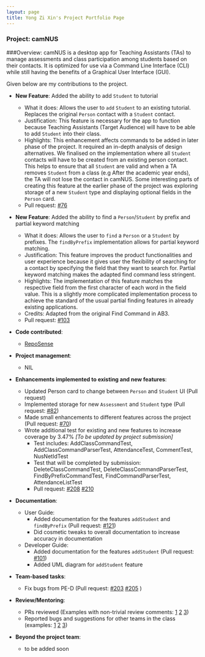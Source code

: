 ```yaml
---
layout: page
title: Yong Zi Xin's Project Portfolio Page
---
```


### Project: camNUS

###Overview:
camNUS is a desktop app for Teaching Assistants (TAs) to manage assessments and class participation among students based on their contacts. It is optimized for use via a Command Line Interface (CLI) while still having the benefits of a Graphical User Interface (GUI).

Given below are my contributions to the project.

* **New Feature**: Added the ability to add `Student` to tutorial
  * What it does: Allows the user to `add` `Student` to an existing tutorial. Replaces the original `Person` contact with a `Student` contact.
  * Justification: This feature is necessary for the app to function because Teaching Assistants (Target Audience) will have to be able to add `Student` into their class.
  * Highlights: This enhancement affects commands to be added in later phase of the project. It required an in-depth analysis of design alternatives. We finalised on the 
  implementation where all `Student` contacts will have to be created from an existing person contact. This helps to ensure that all `Student` are valid and when a TA removes `Student` from a class
  (e.g After the academic year ends), the TA will not lose the contact in camNUS. Some interesting parts of creating this feature at the earlier phase of the project was exploring storage 
  of a new `Student` type and displaying optional fields in the `Person` card.
  * Pull request: [#76](https://github.com/AY2122S2-CS2103T-W13-2/tp/pull/76)
  

* **New Feature**: Added the ability to find a `Person`/`Student` by prefix and partial keyword matching
  * What it does: Allows the user to `find` a `Person` or a `Student` by prefixes. The `findByPrefix` implementation allows for partial keyword matching.
  * Justification: This feature improves the product functionalities and user experience because it gives user the flexibility of searching for a contact 
  by specifying the field that they want to search for. Partial keyword matching makes the adapted find command less stringent.
  * Highlights: The implementation of this feature matches the respective field from the first character of each word in the field value. This is a slightly more complicated
  implementation process to achieve the standard of the usual partial finding features in already existing applications.
  * Credits: Adapted from the original Find Command in AB3.
  * Pull request: [#103](https://github.com/AY2122S2-CS2103T-W13-2/tp/pull/103)
    

* **Code contributed**:
  * [RepoSense](https://nus-cs2103-ay2122s2.github.io/tp-dashboard/?search=zixin448&sort=groupTitle&sortWithin=title&timeframe=commit&mergegroup=&groupSelect=groupByRepos&breakdown=true&checkedFileTypes=docs~functional-code~test-code~other&since=2022-02-18&tabOpen=true&tabType=authorship&tabAuthor=zixin448&tabRepo=AY2122S2-CS2103T-W13-2%2Ftp%5Bmaster%5D&authorshipIsMergeGroup=false&authorshipFileTypes=docs~functional-code~test-code&authorshipIsBinaryFileTypeChecked=false)

* **Project management**:
  * NIL

* **Enhancements implemented to existing and new features**:
  * Updated Person card to change between `Person` and `Student` UI (Pull request)
  * Implemented storage for new `Assessment` and `Student` type (Pull request: [#82](https://github.com/AY2122S2-CS2103T-W13-2/tp/pull/82))
  * Made small enhancements to different features across the project (Pull request: [#70](https://github.com/AY2122S2-CS2103T-W13-2/tp/pull/70))
  * Wrote additional test for existing and new features to increase coverage by 3.47% *[To be updated by project submission]*
    * Test includes: AddClassCommandTest, AddClassCommandParserTest, AttendanceTest, CommentTest, NusNetIdTest
    * Test that will be completed by submission: DeleteClassCommandTest, DeleteClassCommandParserTest, FindByPrefixCommandTest, FindCommandParserTest, AttendanceListTest
    * Pull request: [#208](https://github.com/AY2122S2-CS2103T-W13-2/tp/pull/208) [#210](https://github.com/AY2122S2-CS2103T-W13-2/tp/pull/210)

* **Documentation**:
  * User Guide:
    * Added documentation for the features `addStudent` and `findByPrefix` (Pull request: [#121](https://github.com/AY2122S2-CS2103T-W13-2/tp/pull/121))
    * Did cosmetic tweaks to overall documentation to increase accuracy in documentation
  * Developer Guide:
    * Added documentation for the features `addStudent` (Pull request: [#101](https://github.com/AY2122S2-CS2103T-W13-2/tp/pull/101))
    * Added UML diagram for `addStudent` feature

* **Team-based tasks**:
  * Fix bugs from PE-D (Pull request: [#203](https://github.com/AY2122S2-CS2103T-W13-2/tp/pull/203) [#205](https://github.com/AY2122S2-CS2103T-W13-2/tp/pull/205) )

* **Review/Mentoring**:
  * PRs reviewed (Examples with non-trivial review comments: [1](https://github.com/AY2122S2-CS2103T-W13-2/tp/pull/67) [2](https://github.com/AY2122S2-CS2103T-W13-2/tp/pull/86) [3](https://github.com/AY2122S2-CS2103T-W13-2/tp/pull/207))
  * Reported bugs and suggestions for other teams in the class (examples: [1](https://github.com/AY2122S2-CS2103T-T13-1/tp/issues/138) [2](https://github.com/AY2122S2-CS2103T-T13-1/tp/issues/142) [3](https://github.com/AY2122S2-CS2103T-T13-1/tp/issues/131))

* **Beyond the project team**:
  * to be added soon
